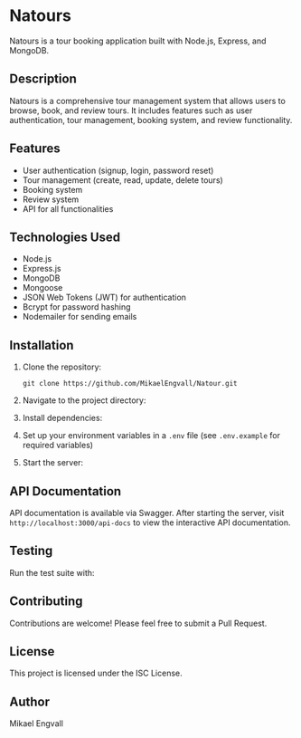 # Natours

Natours is a tour booking application built with Node.js, Express, and MongoDB.

## Description

Natours is a comprehensive tour management system that allows users to browse, book, and review tours. It includes features such as user authentication, tour management, booking system, and review functionality.

## Features

- User authentication (signup, login, password reset)
- Tour management (create, read, update, delete tours)
- Booking system
- Review system
- API for all functionalities

## Technologies Used

- Node.js
- Express.js
- MongoDB
- Mongoose
- JSON Web Tokens (JWT) for authentication
- Bcrypt for password hashing
- Nodemailer for sending emails

## Installation

1. Clone the repository:

      `git clone https://github.com/MikaelEngvall/Natour.git`

2. Navigate to the project directory:

3. Install dependencies:

4. Set up your environment variables in a `.env` file (see `.env.example` for required variables)

5. Start the server:

## API Documentation

API documentation is available via Swagger. After starting the server, visit `http://localhost:3000/api-docs` to view the interactive API documentation.

## Testing

Run the test suite with:

## Contributing

Contributions are welcome! Please feel free to submit a Pull Request.

## License

This project is licensed under the ISC License.

## Author

Mikael Engvall
